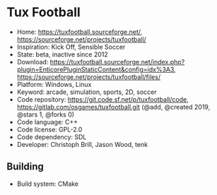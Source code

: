 # Tux Football

- Home: https://tuxfootball.sourceforge.net/, https://sourceforge.net/projects/tuxfootball/
- Inspiration: Kick Off, Sensible Soccer
- State: beta, inactive since 2012
- Download: https://tuxfootball.sourceforge.net/index.php?plugin=EnticorePluginStaticContent&config=idx%3A3, https://sourceforge.net/projects/tuxfootball/files/
- Platform: Windows, Linux
- Keyword: arcade, simulation, sports, 2D, soccer
- Code repository: https://git.code.sf.net/p/tuxfootball/code, https://gitlab.com/osgames/tuxfootball.git (@add, @created 2019, @stars 1, @forks 0)
- Code language: C++
- Code license: GPL-2.0
- Code dependency: SDL
- Developer: Christoph Brill, Jason Wood, tenk

## Building

- Build system: CMake
